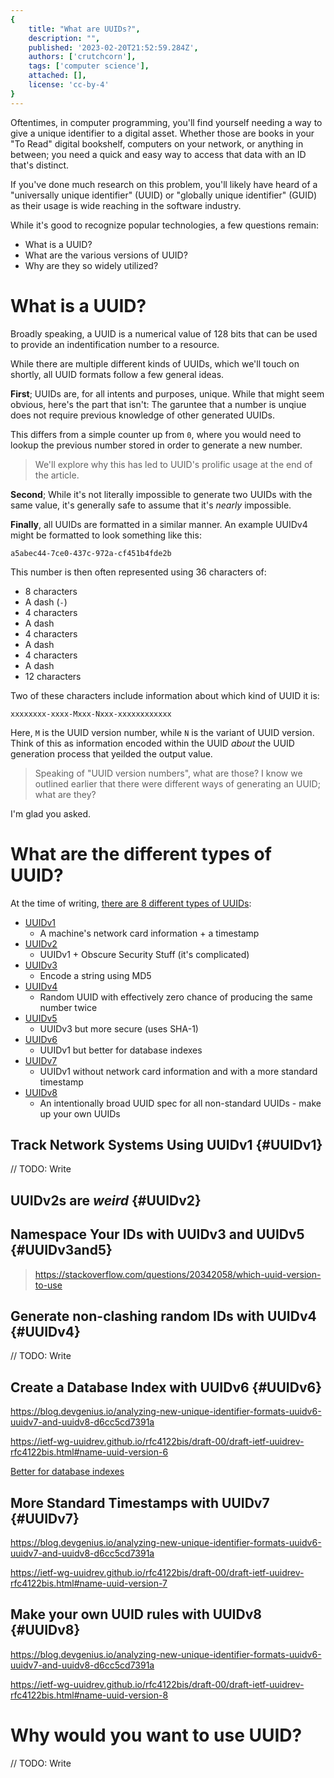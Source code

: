 ```yaml
---
{
    title: "What are UUIDs?",
    description: "",
    published: '2023-02-20T21:52:59.284Z',
    authors: ['crutchcorn'],
    tags: ['computer science'],
    attached: [],
    license: 'cc-by-4'
}
---
```


Oftentimes, in computer programming, you'll find yourself needing a way to give a unique identifier to a digital asset. Whether those are books in your "To Read" digital bookshelf, computers on your network, or anything in between; you need a quick and easy way to access that data with an ID that's distinct.

If you've done much research on this problem, you'll likely have heard of a "universally unique identifier" (UUID) or "globally unique identifier" (GUID) as their usage is wide reaching in the software industry.

While it's good to recognize popular technologies, a few questions remain:

- What is a UUID?
- What are the various versions of UUID?
- Why are they so widely utilized?

# What is a UUID?

Broadly speaking, a UUID is a numerical value of 128 bits that can be used to provide an indentification number to a resource. 

While there are multiple different kinds of UUIDs, which we'll touch on shortly, all UUID formats follow a few general ideas.

**First**; UUIDs are, for all intents and purposes, unique. While that might seem obvious, here's the part that isn't: The garuntee that a number is unqiue does not require previous knowledge of other generated UUIDs.

This differs from a simple counter up from `0`, where you would need to lookup the previous number stored in order to generate a new number. 

> We'll explore why this has led to UUID's prolific usage at the end of the article.

**Second**; While it's not literally impossible to generate two UUIDs with the same value, it's generally safe to assume that it's _nearly_ impossible.

**Finally**, all UUIDs are formatted in a similar manner. An example UUIDv4 might be formatted to look something like this:

```
a5abec44-7ce0-437c-972a-cf451b4fde2b
```

This number is then often represented using 36 characters of:

- 8 characters
- A dash (`-`)
- 4 characters
- A dash
- 4 characters
- A dash
- 4 characters
- A dash
- 12 characters

Two of these characters include information about which kind of UUID it is:

```
xxxxxxxx-xxxx-Mxxx-Nxxx-xxxxxxxxxxxx
```

Here, `M` is the UUID version number, while `N` is the variant of UUID version. Think of this as information encoded within the UUID _about_ the UUID generation process that yeilded the output value.

> Speaking of "UUID version numbers", what are those? I know we outlined earlier that there were different ways of generating an UUID; what are they?

I'm glad you asked.

# What are the different types of UUID?

At the time of writing, [there are 8 different types of UUIDs](https://ietf-wg-uuidrev.github.io/rfc4122bis/draft-00/draft-ietf-uuidrev-rfc4122bis.html):

- [UUIDv1](#UUIDv1)
  - A machine's network card information + a timestamp
- [UUIDv2](#UUIDv2)
  - UUIDv1 + Obscure Security Stuff (it's complicated)
- [UUIDv3](#UUIDv3and5)
  - Encode a string using MD5
- [UUIDv4](#UUIDv4)
  - Random UUID with effectively zero chance of producing the same number twice
- [UUIDv5](#UUIDv3and5)
  - UUIDv3 but more secure (uses SHA-1)
- [UUIDv6](#UUIDv6)
  - UUIDv1 but better for database indexes
- [UUIDv7](#UUIDv7)
  - UUIDv1 without network card information and with a more standard timestamp
- [UUIDv8](#UUIDv8)
  - An intentionally broad UUID spec for all non-standard UUIDs - make up your own UUIDs



## Track Network Systems Using UUIDv1 {#UUIDv1}

// TODO: Write



## UUIDv2s are _weird_ {#UUIDv2}



## Namespace Your IDs with UUIDv3 and UUIDv5 {#UUIDv3and5}

> https://stackoverflow.com/questions/20342058/which-uuid-version-to-use

## Generate non-clashing random IDs with UUIDv4 {#UUIDv4}

// TODO: Write

## Create a Database Index with UUIDv6 {#UUIDv6}

https://blog.devgenius.io/analyzing-new-unique-identifier-formats-uuidv6-uuidv7-and-uuidv8-d6cc5cd7391a

https://ietf-wg-uuidrev.github.io/rfc4122bis/draft-00/draft-ietf-uuidrev-rfc4122bis.html#name-uuid-version-6

[Better for database indexes](](https://ietf-wg-uuidrev.github.io/rfc4122bis/draft-00/draft-ietf-uuidrev-rfc4122bis.html#section-6.10))

## More Standard Timestamps with UUIDv7 {#UUIDv7}

https://blog.devgenius.io/analyzing-new-unique-identifier-formats-uuidv6-uuidv7-and-uuidv8-d6cc5cd7391a

https://ietf-wg-uuidrev.github.io/rfc4122bis/draft-00/draft-ietf-uuidrev-rfc4122bis.html#name-uuid-version-7

## Make your own UUID rules with UUIDv8 {#UUIDv8}

https://blog.devgenius.io/analyzing-new-unique-identifier-formats-uuidv6-uuidv7-and-uuidv8-d6cc5cd7391a

https://ietf-wg-uuidrev.github.io/rfc4122bis/draft-00/draft-ietf-uuidrev-rfc4122bis.html#name-uuid-version-8

# Why would you want to use UUID?

// TODO: Write

